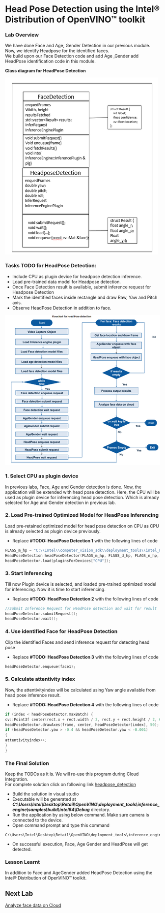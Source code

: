 # Head Pose Detection using the Intel® Distribution of OpenVINO™ toolkit
### Lab Overview
We have done Face and Age, Gender Detection in our previous module. Now, we identify Headpose for the identified faces.    
We  build upon our Face Detection code and add Age ,Gender add HeadPose identification code in this module.

**Class diagram for HeadPose Detection**

![](images/Headpose_Class.PNG)

### Tasks TODO for HeadPose Detection:
-	Include CPU as plugin device for headpose detection inference.
-	Load pre-trained data model for Headpose detection.
-	Once Face Detection result is available, submit inference request for Headpose Detection
-	Mark the identified faces inside rectangle and draw Raw, Yaw and Pitch axis.
-	Observe HeadPose Detection in addition to face.

![](images/Headpose_flowchart.png)

### 1. Select CPU as plugin device
In previous labs,  Face, Age and Gender detection is done. Now, the application will be extended with head pose detection. Here, the CPU will be used as plugin device for inferencing head pose detection. Which is already selected for Age and Gender detection in previous lab.


### 2. Load Pre-trained Optimized Model for HeadPose Inferencing
Load pre-retained optimized model for head pose detection on CPU as CPU is already selected as plugin device previously.
- Replace **#TODO: HeadPose Detection 1** with the following lines of code

```cpp
FLAGS_m_hp = "C:\\Intel\\computer_vision_sdk\\deployment_tools\\intel_models\\head-pose-estimation-adas-0001\\FP32\\head-pose-estimation-adas-0001.xml";
HeadPoseDetection headPoseDetector(FLAGS_m_hp, FLAGS_d_hp, FLAGS_n_hp, FLAGS_dyn_hp, FLAGS_async);
headPoseDetector.load(pluginsForDevices["CPU"]);

```

### 3. Start Inferencing
Till now Plugin device is selected, and loaded pre-trained optimized model for inferencing. Now it is time to start inferencing.
- Replace **#TODO: HeadPose Detection 2** with the following lines of code

```cpp
//Submit Inference Request for HeadPose detection and wait for result
headPoseDetector.submitRequest();
headPoseDetector.wait();


```

### 4. Use identified Face for HeadPose Detection
Clip the identified Faces and send inference request for detecting head pose
- Replace **#TODO: HeadPose Detection 3** with the following lines of code

```cpp
headPoseDetector.enqueue(face1);

```

### 5. Calculate attentivity index
Now, the attentivityindex will be calculated using Yaw angle available from head pose inference result.
- Replace **#TODO: HeadPose Detection 4** with the following lines of code

```cpp
if (index < headPoseDetector.maxBatch) {
cv::Point3f center(rect.x + rect.width / 2, rect.y + rect.height / 2, 0);
headPoseDetector.drawAxes(frame, center, headPoseDetector[index], 50);
if (headPoseDetector.yaw > -0.4 && headPoseDetector.yaw < -0.001)
{
attentivityindex++;
}
}

 ```

### The Final Solution
Keep the TODOs as it is. We will re-use this program during Cloud Integration.     
For complete solution click on following link [headpose_detection](./solutions/headpose.md)
- Build the solution in visual studio
- Executable will be generated at ***C:\Users\Intel\Desktop\Retail\OpenVINO\deployment_tools\inference_engine\samples\build\intel64\Debug*** directory.
- Run the application by using below command. Make sure camera is connected to the device.
- Open command prompt and type this command

```
C:\Users\Intel\Desktop\Retail\OpenVINO\deployment_tools\inference_engine\samples\build\intel64\Debug\interactive_face_detection_demo.exe
 ```

- On successful execution, Face, Age  Gender and HeadPose will get detected.

### Lesson Learnt
In addition to Face and AgeGender added HeadPose Detection using the Intel® Distribution of OpenVINO™ toolkit.

## Next Lab
[Analyze face data on Cloud](./Analyse_face_data_on_cloud.md)
